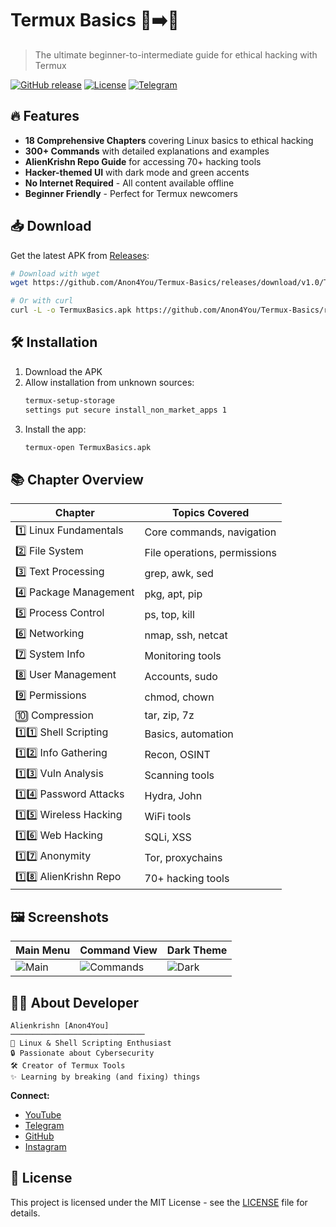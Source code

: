 # Termux Basics 📱➡️🐧

> The ultimate beginner-to-intermediate guide for ethical hacking with Termux

[![GitHub release](https://img.shields.io/github/v/release/Anon4You/Termux-Basics?color=green&logo=github)](https://github.com/Anon4You/Termux-Basics/releases)
[![License](https://img.shields.io/badge/license-MIT-blue.svg)](LICENSE)
[![Telegram](https://img.shields.io/badge/Telegram-Channel-blue.svg?logo=telegram)](https://t.me/nullxvoid)

## 🔥 Features

- **18 Comprehensive Chapters** covering Linux basics to ethical hacking
- **300+ Commands** with detailed explanations and examples
- **AlienKrishn Repo Guide** for accessing 70+ hacking tools
- **Hacker-themed UI** with dark mode and green accents
- **No Internet Required** - All content available offline
- **Beginner Friendly** - Perfect for Termux newcomers

## 📥 Download

Get the latest APK from [Releases](https://github.com/Anon4You/Termux-Basics/releases):

```bash
# Download with wget
wget https://github.com/Anon4You/Termux-Basics/releases/download/v1.0/TermuxBasics.apk

# Or with curl
curl -L -o TermuxBasics.apk https://github.com/Anon4You/Termux-Basics/releases/download/v1.0/TermuxBasics.apk
```

## 🛠 Installation

1. Download the APK
2. Allow installation from unknown sources:
   ```bash
   termux-setup-storage
   settings put secure install_non_market_apps 1
   ```
3. Install the app:
   ```bash
   termux-open TermuxBasics.apk
   ```

## 📚 Chapter Overview

| Chapter | Topics Covered |
|---------|----------------|
| 1️⃣ Linux Fundamentals | Core commands, navigation |
| 2️⃣ File System | File operations, permissions |
| 3️⃣ Text Processing | grep, awk, sed |
| 4️⃣ Package Management | pkg, apt, pip |
| 5️⃣ Process Control | ps, top, kill |
| 6️⃣ Networking | nmap, ssh, netcat |
| 7️⃣ System Info | Monitoring tools |
| 8️⃣ User Management | Accounts, sudo |
| 9️⃣ Permissions | chmod, chown |
| 🔟 Compression | tar, zip, 7z |
| 1️⃣1️⃣ Shell Scripting | Basics, automation |
| 1️⃣2️⃣ Info Gathering | Recon, OSINT |
| 1️⃣3️⃣ Vuln Analysis | Scanning tools |
| 1️⃣4️⃣ Password Attacks | Hydra, John |
| 1️⃣5️⃣ Wireless Hacking | WiFi tools |
| 1️⃣6️⃣ Web Hacking | SQLi, XSS |
| 1️⃣7️⃣ Anonymity | Tor, proxychains |
| 1️⃣8️⃣ AlienKrishn Repo | 70+ hacking tools |

## 🖼 Screenshots

| Main Menu | Command View | Dark Theme |
|-----------|--------------|------------|
| ![Main](https://github.com/Anon4You/Termux-Basics/raw/main/assets/screen1.png) | ![Commands](https://github.com/Anon4You/Termux-Basics/raw/main/assets/screen2.png) | ![Dark](https://github.com/Anon4You/Termux-Basics/raw/main/assets/screen3.png) |

## 🧑‍💻 About Developer

```text
Alienkrishn [Anon4You]
──────────────────────────────
🐧 Linux & Shell Scripting Enthusiast 
🔒 Passionate about Cybersecurity
🛠 Creator of Termux Tools
✨ Learning by breaking (and fixing) things
```

**Connect:**
- [YouTube](https://youtube.com/@alienkrishnorg)
- [Telegram](https://t.me/nullxvoid)
- [GitHub](https://github.com/alienkrishn)
- [Instagram](https://instagram.com/alienkrishn)

## 📜 License

This project is licensed under the MIT License - see the [LICENSE](LICENSE) file for details.
